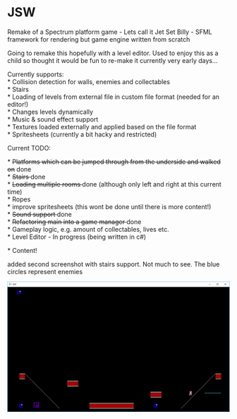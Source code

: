 # JSW
Remake of a Spectrum platform game - Lets call it Jet Set Billy - SFML framework for rendering but game engine written from scratch
<p>
Going to remake this hopefully with a level editor. Used to enjoy this as a child so thought it would be fun to re-make it
currently very early days...
<p>
Currently supports: <br>
* Collision detection for walls, enemies and collectables <br>
* Stairs <br>
* Loading of levels from external file in custom file format (needed for an editor!) <br>
* Changes levels dynamically <br>
* Music & sound effect support <br>
* Textures loaded externally and applied based on the file format <br>
* Spritesheets (currently a bit hacky and restricted) <br>  
<p>
<p>
Current TODO: <p>
* <del>Platforms which can be jumped through from the underside and walked on</del> done <br>
* <del> Stairs </del> done <br>
* <del> Loading multiple rooms </del> done (although only left and right at this current time) <br>
* Ropes <br>
* improve spritesheets (this wont be done until there is more content!) <br>  
* <del> Sound support </del> done <br>
* <del> Refactoring main into a game manager </del> done <br>
* Gameplay logic, e.g. amount of collectables, lives etc. <br>
* Level Editor - In progress (being written in c#) <p>
* Content!
<p>
added second screenshot with stairs support. Not much to see. The blue circles represent enemies

![alt text](screenshot.png)
